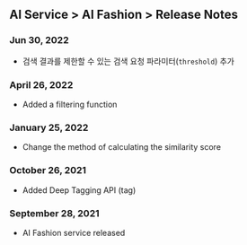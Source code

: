 ## AI Service > AI Fashion > Release Notes

### Jun 30, 2022
* 검색 결과를 제한할 수 있는 검색 요청 파라미터(`threshold`) 추가

### April 26, 2022
* Added a filtering function

### January 25, 2022
* Change the method of calculating the similarity score

### October 26, 2021
* Added Deep Tagging API (tag)

### September 28, 2021
* AI Fashion service released

